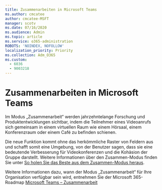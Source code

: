 ```yaml
---
title: Zusammenarbeiten in Microsoft Teams
ms.author: cmcatee
author: cmcatee-MSFT
manager: scotv
ms.date: 07/16/2020
ms.audience: Admin
ms.topic: article
ms.service: o365-administration
ROBOTS: 'NOINDEX, NOFOLLOW'
localization_priority: Priority
ms.collection: Adm_O365
ms.custom:
  - 6036
  - 9003218
---
```


# <a name="microsoft-teams-together-mode"></a>Zusammenarbeiten in Microsoft Teams

Im Modus „Zusammenarbeit“ werden jahrzehntelange Forschung und Produktentwicklungen sichtbar, indem die Teilnehmer eines Videoanrufs sich gemeinsam in einem virtuellen Raum wie einem Hörsaal, einem Konferenzraum oder einem Café zu befinden schienen. 

Die neue Funktion kommt ohne das herkömmliche Raster von Feldern aus und schafft somit eine Umgebung, von der Benutzer sagen, dass sie eine bedeutende Verbesserung für Videokonferenzen und die Kohäsion der Gruppe darstellt. Weitere Informationen über den Zusammen-Modus finden Sie unter [So holen Sie das Beste aus dem Zusammen-Modus heraus](https://techcommunity.microsoft.com/t5/microsoft-teams-blog/how-to-get-the-most-from-together-mode/ba-p/1509496).  

Weitere Informationen dazu, wann der Modus „Zusammenarbeit“ für Ihre Organisation verfügbar sein wird, entnehmen Sie der Microsoft 365-Roadmap [Microsoft Teams – Zusammenarbeit](https://www.microsoft.com/microsoft-365/roadmap?featureid=65942)